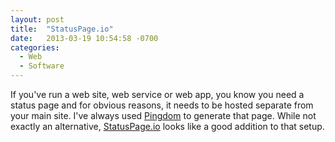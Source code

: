 ```yaml
---
layout: post
title:  "StatusPage.io"
date:   2013-03-19 10:54:58 -0700
categories:
  - Web
  - Software
---
```


If you've run a web site, web service or web app, you know you need a status page and for obvious reasons, it needs to be hosted separate from your main site. I've always used  [Pingdom](https://www.pingdom.com)  to generate that page. While not exactly an alternative,  [StatusPage.io](https://www.statuspage.io)  looks like a good addition to that setup. 

 
